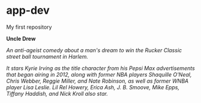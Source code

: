 # app-dev
My first repository

**Uncle Drew**

*An anti-ageist comedy about a man's dream to win the Rucker Classic street ball tournament in Harlem.*

*It stars Kyrie Irving as the title character from his Pepsi Max advertisements that began airing in 2012, along with former NBA players Shaquille O'Neal, Chris Webber, Reggie Miller, and Nate Robinson, as well as former WNBA player Lisa Leslie. Lil Rel Howery, Erica Ash, J. B. Smoove, Mike Epps, Tiffany Haddish, and Nick Kroll also star.*
